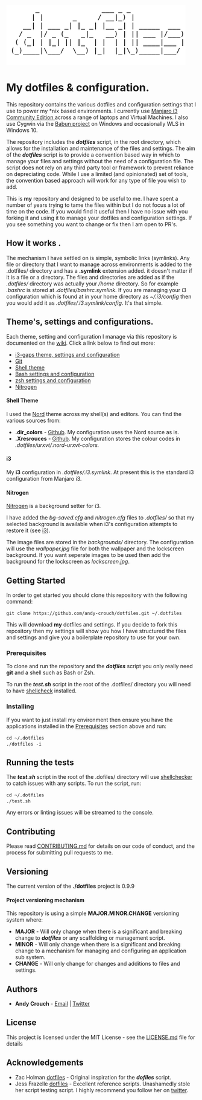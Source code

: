 ![image](dotfiles.png)

# My dotfiles & configuration.

This repository contains the various dotfiles and configuration settings that I use to power my *nix based environments.  I currently use [Manjaro i3 Community Edition ](http://www.dropwizard.io/1.0.2/docs/) across a range of laptops and Virtual Machines.  I also use Cygwin via the [Babun project](https://babun.github.io/) on Windows and occasionally WLS in Windows 10.

The repository includes the ***dotfiles*** script, in the root directory, which allows for the installation and maintenance of the files and settings.  The aim of the ***dotfiles*** script is to provide a convention based way in which to manage your files and settings without the need of a configuration file.  The script does not rely on any third party tool or framework to prevent reliance on depreciating code.  While I use a limited (and opinionated) set of tools, the convention based approach will work for any type of file you wish to add. 

This is **my** repository and designed to be useful to me.  I have spent a number of years trying to tame the files within but I do not focus a lot of time on the code.  If you would find it useful then I have no issue with you forking it and using it to manage your dotfiles and configuration settings.  If you see something you want to change or fix then I am open to PR's. 

## How it works .

The mechanism I have settled on is simple, symbolic links (symlinks).  Any file or directory that I want to manage across environments is added to the .dotfiles/ directory and has a **.symlink** extension added.  it doesn't matter if it is a file or a directory.  The files and directories are added as if the *.dotfiles/* directory was actually your */home* directory.  So for example *.bashrc* is stored at *.dotfiles/bashrc.symlink*.  If you are managing your i3 configuration which is found at in your home directory as *~/.i3/config* then you would add it as *.dotfiles/.i3.symlink/config*.  It's that simple.

## Theme's, settings and configurations.

Each theme, setting and configuration I manage via this repository is documented on the [wiki](https://github.com/andy-crouch/dotfiles/wiki).  Click a link below to find out more:

* [i3-gaps theme, settings and configuration ]()
* [Git]()
* [Shell theme]()
* [Bash settings and configuration]()
* [zsh settings and configuration]()
* [Nitrogen]()

#### Shell Theme

I used the [Nord](https://github.com/arcticicestudio/nord) theme across my shell(s) and editors.  You can find the various sources from:

* **.dir_colors** - [Github](https://github.com/arcticicestudio/nord-dircolors).  My configuration uses the Nord source as is.
* **.Xresrouces** - [Github](https://github.com/arcticicestudio/nord-xresources).  My configuration stores the colour codes in *.dotfiles/urxvt/.nord-urxvt-colors.*

#### i3

My **i3** configuration in *.dotfiles/.i3.symlink*.  At present this is the standard i3 configuration from Manjaro i3.

#### Nitrogen

[Nitrogen](https://github.com/l3ib/nitrogen) is a background setter for i3.  

I have added the *bg-saved.cfg* and *nitrogen.cfg* files to *.dotfiles/* so that my selected background is available when i3's configuration attempts to restore it (see [i3](#i3)). 

The image files are stored in the *backgrounds/* directory.  The configuration will use the *wallpaper.jpg* file for both the wallpaper and the lockscreen background.  If you want seperate images to be used then add the background for the lockscreen as *lockscreen.jpg*.

## Getting Started


In order to get started you should clone this repository with the following command:

```
git clone https://github.com/andy-crouch/dotfiles.git ~/.dotfiles
```

This will download **my** dotfiles and settings.  If you decide to fork this repository then my settings will show you how I have structured the files and settings and give you a boilerplate repository to use for your own.  

### Prerequisites

To clone and run the repository and the ***dotfiles*** script you only really need **git** and a shell such as Bash or Zsh.

To run the ***test.sh*** script in the root of the .dotfiles/ directory you will need to have [shellcheck](https://www.shellcheck.net/) installed.

### Installing

If you want to just install my environment then ensure you have the applications installed in the [Prerequisites](prerequisites) section above and run:

```
cd ~/.dotfiles
./dotfiles -i
```

## Running the tests

The ***test.sh*** script in the root of the .dofiles/ directory will use [shellchecker](https://github.com/koalaman/shellcheck) to catch issues with any scripts.  To run the script, run:

```cd ~/.dotfiles
cd ~/.dotfiles
./test.sh
```

Any errors or linting issues will be streamed to the console.

## Contributing

Please read [CONTRIBUTING.md](CONTRIBUTING.md) for details on our code of conduct, and the process for submitting pull requests to me.

## Versioning

The current version of the **./dotfiles** project is 0.9.9

#### Project versioning mechanism 

This repository is using a simple **MAJOR.MINOR.CHANGE** versioning system where:

* **MAJOR** - Will only change when there is a significant and breaking change to ***dotfiles*** or any scaffolding or management script.
* **MINOR** - Will only change when there is a significant and breaking change to a mechanism for managing and configuring an application sub system.
* **CHANGE** - Will only change for changes and additions to files and settings.

## Authors

* **Andy Crouch** - [Email](mailto:email@amcrou.ch) | [Twitter](https://twitter.com/amcrouch) 

## License

This project is licensed under the MIT License - see the [LICENSE.md](LICENSE.md) file for details

## Acknowledgements

* Zac Holman [dotfiles](https://github.com/holman/dotfiles) - Original inspiration for the ***dofiles*** script.
* Jess Frazelle [dotfiles](https://github.com/jessfraz/dotfiles) - Excellent reference scripts.  Unashamedly stole her script testing script.  I highly recommend you follow her on [twitter](https://twitter.com/jessfraz?lang=en). 

